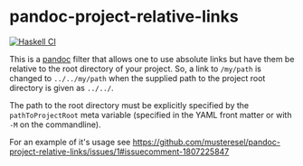 # pandoc-project-relative-links

[![Haskell CI](https://github.com/musteresel/pandoc-project-relative-links/actions/workflows/haskell.yml/badge.svg)](https://github.com/musteresel/pandoc-project-relative-links/actions/workflows/haskell.yml)

This is a [pandoc](https://pandoc.org) filter that allows one to use
absolute links but have them be relative to the root directory of your
project.  So, a link to `/my/path` is changed to `../../my/path` when
the supplied path to the project root directory is given as `../../`.

The path to the root directory must be explicitly specified by the
`pathToProjectRoot` meta variable (specified in the YAML front matter
or with `-M` on the commandline).

For an example of it's usage see https://github.com/musteresel/pandoc-project-relative-links/issues/1#issuecomment-1807225847
